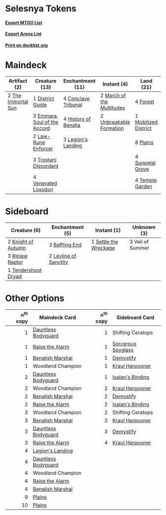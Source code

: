 # Selesnya Tokens

#### [Export MTGO List](../collection/Selesnya%20Tokens/Selesnya%20Tokens.txt)
#### [Export Arena List](../collection/Selesnya%20Tokens/Selesnya%20Tokens_arena.txt)
#### [Print on decklist.org](http://decklist.org/?deckmain=4%09Conclave%20Tribunal%0A1%09District%20Guide%0A3%09Emmara,%20Soul%20of%20the%20Accord%0A4%09Flower/Flourish%0A4%09Forest%0A1%09Hanged%20Executioner%0A4%09History%20of%20Benalia%0A2%09Law-Rune%20Enforcer%0A3%09Legion's%20Landing%0A2%09March%20of%20the%20Multitudes%0A1%09Mobilized%20District%0A8%09Plains%0A4%09Saproling%20Migration%0A4%09Sunpetal%20Grove%0A4%09Temple%20Garden%0A2%09The%20Immortal%20Sun%0A3%09Trostani%20Discordant%0A2%09Unbreakable%20Formation%0A4%09Venerated%20Loxodon&deckside=3%09Baffling%20End%0A2%09Knight%20of%20Autumn%0A2%09Leyline%20of%20Sanctity%0A3%09Ripjaw%20Raptor%0A1%09Settle%20the%20Wreckage%0A1%09Tendershoot%20Dryad%0A3%09Veil%20of%20Summer)
# Maindeck

|                                        Artifact (2)                                         |                                             Creature (13)                                             |                                       Enchantment (11)                                        |                                            Instant (4)                                             |                                           Land (21)                                           |                                          Sorcery (8)                                           |    Unknown (1)     |
|---------------------------------------------------------------------------------------------|-------------------------------------------------------------------------------------------------------|-----------------------------------------------------------------------------------------------|----------------------------------------------------------------------------------------------------|-----------------------------------------------------------------------------------------------|------------------------------------------------------------------------------------------------|--------------------|
|2 [The Immortal Sun](http://gatherer.wizards.com/Pages/Card/Details.aspx?multiverseid=439844)|1 [District Guide](http://gatherer.wizards.com/Pages/Card/Details.aspx?multiverseid=452878)            |4 [Conclave Tribunal](http://gatherer.wizards.com/Pages/Card/Details.aspx?multiverseid=452756) |2 [March of the Multitudes](http://gatherer.wizards.com/Pages/Card/Details.aspx?multiverseid=452938)|4 [Forest](http://gatherer.wizards.com/Pages/Card/Details.aspx?multiverseid=439860)            |4 [Flower/Flourish](http://gatherer.wizards.com/Pages/Card/Details.aspx?multiverseid=452976)    |1 Hanged Executioner|
|                                                                                             |3 [Emmara, Soul of the Accord](http://gatherer.wizards.com/Pages/Card/Details.aspx?multiverseid=452918)|4 [History of Benalia](http://gatherer.wizards.com/Pages/Card/Details.aspx?multiverseid=442909)|2 [Unbreakable Formation](http://gatherer.wizards.com/Pages/Card/Details.aspx?multiverseid=457173)  |1 [Mobilized District](http://gatherer.wizards.com/Pages/Card/Details.aspx?multiverseid=461176)|4 [Saproling Migration](http://gatherer.wizards.com/Pages/Card/Details.aspx?multiverseid=443066)|                    |
|                                                                                             |2 [Law-Rune Enforcer](http://gatherer.wizards.com/Pages/Card/Details.aspx?multiverseid=460947)         |3 [Legion's Landing](http://gatherer.wizards.com/Pages/Card/Details.aspx?multiverseid=435173)  |                                                                                                    |8 [Plains](http://gatherer.wizards.com/Pages/Card/Details.aspx?multiverseid=439856)            |                                                                                                |                    |
|                                                                                             |3 [Trostani Discordant](http://gatherer.wizards.com/Pages/Card/Details.aspx?multiverseid=452958)       |                                                                                               |                                                                                                    |4 [Sunpetal Grove](http://gatherer.wizards.com/Pages/Card/Details.aspx?multiverseid=420946)    |                                                                                                |                    |
|                                                                                             |4 [Venerated Loxodon](http://gatherer.wizards.com/Pages/Card/Details.aspx?multiverseid=452780)         |                                                                                               |                                                                                                    |4 [Temple Garden](http://gatherer.wizards.com/Pages/Card/Details.aspx?multiverseid=405112)     |                                                                                                |                    |


# Sideboard

|                                         Creature (6)                                         |                                        Enchantment (5)                                         |                                          Instant (1)                                           |  Unknown (3)   |
|----------------------------------------------------------------------------------------------|------------------------------------------------------------------------------------------------|------------------------------------------------------------------------------------------------|----------------|
|2 [Knight of Autumn](http://gatherer.wizards.com/Pages/Card/Details.aspx?multiverseid=452933) |3 [Baffling End](http://gatherer.wizards.com/Pages/Card/Details.aspx?multiverseid=439658)       |1 [Settle the Wreckage](http://gatherer.wizards.com/Pages/Card/Details.aspx?multiverseid=435186)|3 Veil of Summer|
|3 [Ripjaw Raptor](http://gatherer.wizards.com/Pages/Card/Details.aspx?multiverseid=435359)    |2 [Leyline of Sanctity](http://gatherer.wizards.com/Pages/Card/Details.aspx?multiverseid=204993)|                                                                                                |                |
|1 [Tendershoot Dryad](http://gatherer.wizards.com/Pages/Card/Details.aspx?multiverseid=439804)|                                                                                                |                                                                                                |                |


# Other Options

|*n*<sup>th</sup> copy|                                        Maindeck Card                                         |*n*<sup>th</sup> copy|                                       Sideboard Card                                        |
|--------------------:|----------------------------------------------------------------------------------------------|--------------------:|---------------------------------------------------------------------------------------------|
|                    1|[Dauntless Bodyguard](http://gatherer.wizards.com/Pages/Card/Details.aspx?multiverseid=442902)|                    1|Shifting Ceratops                                                                            |
|                    1|[Raise the Alarm](http://gatherer.wizards.com/Pages/Card/Details.aspx?multiverseid=416853)    |                    1|[Sorcerous Spyglass](http://gatherer.wizards.com/Pages/Card/Details.aspx?multiverseid=435407)|
|                    1|[Benalish Marshal](http://gatherer.wizards.com/Pages/Card/Details.aspx?multiverseid=442894)   |                    1|[Demystify](http://gatherer.wizards.com/Pages/Card/Details.aspx?multiverseid=129524)         |
|                    1|Woodland Champion                                                                             |                    1|[Kraul Harpooner](http://gatherer.wizards.com/Pages/Card/Details.aspx?multiverseid=452886)   |
|                    2|[Dauntless Bodyguard](http://gatherer.wizards.com/Pages/Card/Details.aspx?multiverseid=442902)|                    1|[Ixalan's Binding](http://gatherer.wizards.com/Pages/Card/Details.aspx?multiverseid=435168)  |
|                    2|Woodland Champion                                                                             |                    2|[Kraul Harpooner](http://gatherer.wizards.com/Pages/Card/Details.aspx?multiverseid=452886)   |
|                    2|[Benalish Marshal](http://gatherer.wizards.com/Pages/Card/Details.aspx?multiverseid=442894)   |                    2|[Demystify](http://gatherer.wizards.com/Pages/Card/Details.aspx?multiverseid=129524)         |
|                    2|[Raise the Alarm](http://gatherer.wizards.com/Pages/Card/Details.aspx?multiverseid=416853)    |                    2|[Ixalan's Binding](http://gatherer.wizards.com/Pages/Card/Details.aspx?multiverseid=435168)  |
|                    3|Woodland Champion                                                                             |                    2|Shifting Ceratops                                                                            |
|                    3|[Benalish Marshal](http://gatherer.wizards.com/Pages/Card/Details.aspx?multiverseid=442894)   |                    3|[Kraul Harpooner](http://gatherer.wizards.com/Pages/Card/Details.aspx?multiverseid=452886)   |
|                    3|[Dauntless Bodyguard](http://gatherer.wizards.com/Pages/Card/Details.aspx?multiverseid=442902)|                    3|[Demystify](http://gatherer.wizards.com/Pages/Card/Details.aspx?multiverseid=129524)         |
|                    3|[Raise the Alarm](http://gatherer.wizards.com/Pages/Card/Details.aspx?multiverseid=416853)    |                    4|[Kraul Harpooner](http://gatherer.wizards.com/Pages/Card/Details.aspx?multiverseid=452886)   |
|                    4|[Legion's Landing](http://gatherer.wizards.com/Pages/Card/Details.aspx?multiverseid=435173)   |                     |                                                                                             |
|                    4|[Dauntless Bodyguard](http://gatherer.wizards.com/Pages/Card/Details.aspx?multiverseid=442902)|                     |                                                                                             |
|                    4|Woodland Champion                                                                             |                     |                                                                                             |
|                    4|[Raise the Alarm](http://gatherer.wizards.com/Pages/Card/Details.aspx?multiverseid=416853)    |                     |                                                                                             |
|                    4|[Benalish Marshal](http://gatherer.wizards.com/Pages/Card/Details.aspx?multiverseid=442894)   |                     |                                                                                             |
|                    9|[Plains](http://gatherer.wizards.com/Pages/Card/Details.aspx?multiverseid=439856)             |                     |                                                                                             |
|                   10|[Plains](http://gatherer.wizards.com/Pages/Card/Details.aspx?multiverseid=439856)             |                     |                                                                                             |

